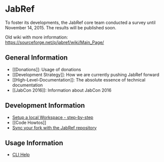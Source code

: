 # JabRef

To foster its developments, the JabRef core team conducted a survey until November 14, 2015.
The results will be published soon.

Old wiki with more information: https://sourceforge.net/p/jabref/wiki/Main_Page/

## General Information
* [[Donations]]: Usage of donations
* [[Development Strategy]]: How we are currently pushing JabRef forward
* [[High-Level-Documentation]]: The absolute essence of technical documentation
* [[JabCon 2016]]: Information about JabCon 2016

## Development Information

 * [Setup a local Workspace - step-by-step](Guidelines-for-setting-up-a-local-workspace)
 * [[Code Howtos]]
 * [Sync your fork with the JabRef repository](https://help.github.com/articles/syncing-a-fork/)

## Usage Information

 * [CLI Help](CLI-help)